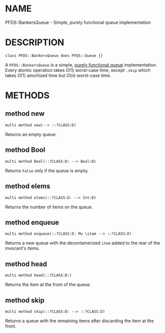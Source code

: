 NAME
====

PFDS::BankersQueue - Simple, purely functional queue implementation

DESCRIPTION
===========

    class PFDS::BankersQueue does PFDS::Queue {}

A `PFDS::BankersQueue` is a simple, [purely functional queue](Queue) implementation. Every atomic operation takes *O*(1) worst-case time, except `.skip` which takes *O*(1) amortized time but *O*(n) worst-case time.

METHODS
=======

method new
----------

    multi method new(--> ::?CLASS:D)

Returns an empty queue.

method Bool
-----------

    multi method Bool(::?CLASS:D: --> Bool:D)

Returns `False` only if the queue is empty.

method elems
------------

    multi method elems(::?CLASS:D: --> Int:D)

Returns the number of items on the queue.

method enqueue
--------------

    multi method enqueue(::?CLASS:D: Mu \item --> ::?CLASS:D)

Returns a new queue with the decontainerized `item` added to the rear of the invocant's items.

method head
-----------

    multi method head(::?CLASS:D:)

Returns the item at the front of the queue.

method skip
-----------

    multi method skip(::?CLASS:D: --> ::?CLASS:D)

Returns a queue with the remaining items after discarding the item at the front.

